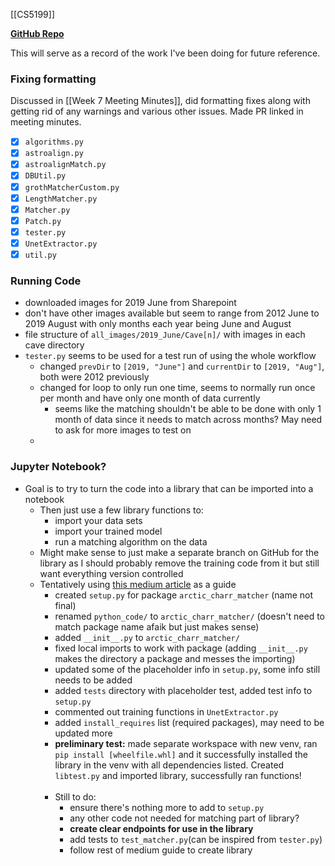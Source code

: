[[CS5199]]

**[GitHub Repo](https://github.com/walker-herndon/arctic-charr-packaged)**

This will serve as a record of the work I've been doing for future reference.
### Fixing formatting
Discussed in [[Week 7 Meeting Minutes]], did formatting fixes along with getting rid of any warnings and various other issues. Made PR linked in meeting minutes.
- [x] `algorithms.py`
- [x] `astroalign.py`
- [x] `astroalignMatch.py`
- [x] `DBUtil.py`
- [x] `grothMatcherCustom.py`
- [x] `LengthMatcher.py`
- [x] `Matcher.py`
- [x] `Patch.py`
- [x] `tester.py`
- [x] `UnetExtractor.py`
- [x] `util.py`

### Running Code
- downloaded images for 2019 June from Sharepoint
- don't have other images available but seem to range from 2012 June to 2019 August with only months each year being June and August
- file structure of  `all_images/2019_June/Cave[n]/` with images in each cave directory
- `tester.py` seems to be used for a test run of using the whole workflow
	- changed `prevDir` to `[2019, "June"]` and `currentDir` to `[2019, "Aug"]`, both were 2012 previously
	- changed for loop to only run one time, seems to normally run once per month and have only one month of data currently
		- seems like the matching shouldn't be able to be done with only 1 month of data since it needs to match across months? May need to ask for more images to test on
	- 

### Jupyter Notebook?
- Goal is to try to turn the code into a library that can be imported into a notebook
	- Then just use a few library functions to:
		- import your data sets
		- import your trained model
		- run a matching algorithm on the data
	- Might make sense to just make a separate branch on GitHub for the library as I should probably remove the training code from it but still want everything version controlled
	- Tentatively using [this medium article](https://medium.com/analytics-vidhya/how-to-create-a-python-library-7d5aea80cc3f) as a guide
		- created `setup.py` for package `arctic_charr_matcher` (name not final)
		- renamed `python_code/` to `arctic_charr_matcher/` (doesn't need to match package name afaik but just makes sense)
		- added `__init__.py` to `arctic_charr_matcher/`
		- fixed local imports to work with package (adding `__init__.py` makes the directory a package and messes the importing)
		- updated some of the placeholder info in `setup.py`, some info still needs to be added
		- added `tests` directory with placeholder test, added test info to `setup.py`
		- commented out training functions in `UnetExtractor.py`
		- added `install_requires` list (required packages), may need to be updated more
		- **preliminary test:** made separate workspace with new venv, ran `pip install [wheelfile.whl]` and it successfully installed the library in the venv with all dependencies listed. Created `libtest.py` and imported library, successfully ran functions! <br><br>
		- Still to do:
			- ensure there's nothing more to add to `setup.py`
			- any other code not needed for matching part of library?
			- **create clear endpoints for use in the library**
			- add tests to `test_matcher.py`(can be inspired from `tester.py`)
			- follow rest of medium guide to create library